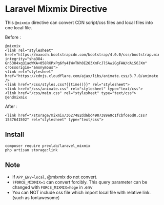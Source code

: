 
# Laravel Mixmix Directive


This `@mixmix` directive can convert CDN script/css files and local files into one local file.


Before : 

```
@mixmix
<link rel="stylesheet" href="https://maxcdn.bootstrapcdn.com/bootstrap/4.0.0/css/bootstrap.min.css" integrity="sha384-Gn5384xqQ1aoWXA+058RXPxPg6fy4IWvTNh0E263XmFcJlSAwiGgFAW/dAiS6JXm" crossorigin="anonymous">
<link rel="stylesheet" href="https://cdnjs.cloudflare.com/ajax/libs/animate.css/3.7.0/animate.css" />
<link href="/css/styles.css?{{time()}}" rel="stylesheet">
<link href="/css/animate.css" rel="stylesheet" type="text/css">
<link href="/css/main.css" rel="stylesheet" type="text/css">
@endmixmix
```

After :
 
```
<link href="/storage/mixmix/3627482dd6bd4907389e0c1fcbfce6d0.css?1537641502" rel="stylesheet" type="text/css">
```

## Install

```
composer require prexlab/laravel_mixmix
php artisan storage:link
```

## Note

- If `APP_ENV=local`, @mixmix do not convert.
- `?FORCE_MIXMIX=1` can convert forcibly. This query parameter can be changed with `FORCE_MIXMIX=hoge` in .env
- You can NOT include css file which import local file with relative link.
(such as fontawesome)
